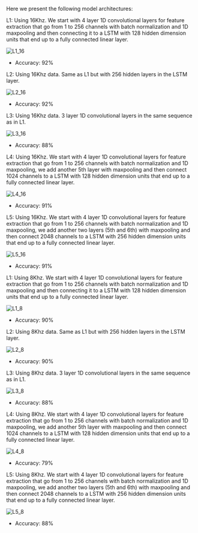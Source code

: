 Here we present the following model architectures:

L1: Using 16Khz. We start with 4 layer 1D convolutional layers for feature extraction that go from 1 to 256 channels with batch normalization and 1D maxpooling and then connecting it to a LSTM with 128 hidden dimension units that end up to a fully connected linear layer.

![L1_16](https://user-images.githubusercontent.com/92716609/165107940-2f3a0b5f-8f0e-45db-bfdd-8eabcafc9de7.png)
  * Accuracy: 92%

L2: Using 16Khz data. Same as L1 but with 256 hidden layers in the LSTM layer.

![L2_16](https://user-images.githubusercontent.com/92716609/165108084-7c0c01e2-7c23-4798-b6f3-c217b0601c14.png)
  * Accuracy: 92%

L3: Using 16Khz data. 3 layer 1D convolutional layers in the same sequence as in L1.

![L3_16](https://user-images.githubusercontent.com/92716609/165108235-ef43bdfe-6d71-42cb-af52-7c4e87c8ea6a.png)
  * Accuracy: 88%

L4: Using 16Khz. We start with 4 layer 1D convolutional layers for feature extraction that go from 1 to 256 channels with batch normalization and 1D maxpooling, we add another 5th layer with maxpooling and then connect 1024 channels to a LSTM with 128 hidden dimension units that end up to a fully connected linear layer.

![L4_16](https://user-images.githubusercontent.com/92716609/165108381-b54149e4-6b4b-4804-af76-ef50f948a916.png)
  * Accuracy: 91%

L5: Using 16Khz. We start with 4 layer 1D convolutional layers for feature extraction that go from 1 to 256 channels with batch normalization and 1D maxpooling, we add another two layers (5th and 6th) with maxpooling and then connect 2048 channels to a LSTM with 256 hidden dimension units that end up to a fully connected linear layer.

![L5_16](https://user-images.githubusercontent.com/92716609/165108398-8ef13283-d1d6-4106-9f4e-52bc37ef6aaa.png)
  * Accuracy: 91%

L1: Using 8Khz. We start with 4 layer 1D convolutional layers for feature extraction that go from 1 to 256 channels with batch normalization and 1D maxpooling and then connecting it to a LSTM with 128 hidden dimension units that end up to a fully connected linear layer.

![L1_8](https://user-images.githubusercontent.com/92716609/165107984-1f7c7276-9747-42c5-af3f-e282f8681305.png)
  * Accuracy: 90%

L2: Using 8Khz data. Same as L1 but with 256 hidden layers in the LSTM layer.

![L2_8](https://user-images.githubusercontent.com/92716609/165108138-3487e371-f074-4f54-9743-32140254dcbb.png)
  * Accuracy: 90%

L3: Using 8Khz data. 3 layer 1D convolutional layers in the same sequence as in L1.

![L3_8](https://user-images.githubusercontent.com/92716609/165108276-ad8f3eae-1145-45f7-a674-b0c3f90abf00.png)
  * Accuracy: 88%

L4: Using 8Khz. We start with 4 layer 1D convolutional layers for feature extraction that go from 1 to 256 channels with batch normalization and 1D maxpooling, we add another 5th layer with maxpooling and then connect 1024 channels to a LSTM with 128 hidden dimension units that end up to a fully connected linear layer.

![L4_8](https://user-images.githubusercontent.com/92716609/165108318-16727ccb-73bf-4a14-89eb-f3204b79ec57.png)
  * Accuracy: 79%

L5: Using 8Khz. We start with 4 layer 1D convolutional layers for feature extraction that go from 1 to 256 channels with batch normalization and 1D maxpooling, we add another two layers (5th and 6th) with maxpooling and then connect 2048 channels to a LSTM with 256 hidden dimension units that end up to a fully connected linear layer.

![L5_8](https://user-images.githubusercontent.com/92716609/165108340-f22028f1-a4a6-4e7b-82ef-e76722a31252.png)
  * Accuracy: 88%
